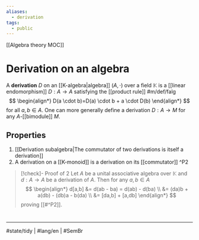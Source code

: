 ```yaml
---
aliases:
  - derivation
tags:
  - public
---
```

[[Algebra theory MOC]]
# Derivation on an algebra

A **derivation** $D$ on an [[K-algebra|algebra]] $(A, \cdot)$ over a field $\mathbb{K}$
is a [[linear endomorphism]] $D : A \to A$
satisfying the [[product rule]] #m/def/falg 
$$
\begin{align*}
D(a \cdot b)=D(a) \cdot b + a \cdot D(b)
\end{align*}
$$
for all $a,b \in A$.
One can more generally define a derivation $D : A \to M$ for any $A$-[[bimodule]] $M$.

## Properties

1. [[Derivation subalgebra|The commutator of two derivations is itself a derivation]]
2. A derivation on a [[K-monoid]] is a derivation on its [[commutator]] ^P2

> [!check]- Proof of 2
> Let $A$ be a unital associative algebra over $\mathbb{K}$ and $d : A \to A$ be a derivation of $A$.
> Then for any $a, b \in A$
> $$
> \begin{align*}
> d[a,b] &= d(ab - ba) = d(ab) - d(ba) \\
> &= (da)b + a(db) - (db)a - b(da) \\
> &= [da,b] + [a,db]
> \end{align*}
> $$
> proving [[#^P2]]. <span class="QED"/>

#
---
#state/tidy | #lang/en | #SemBr
